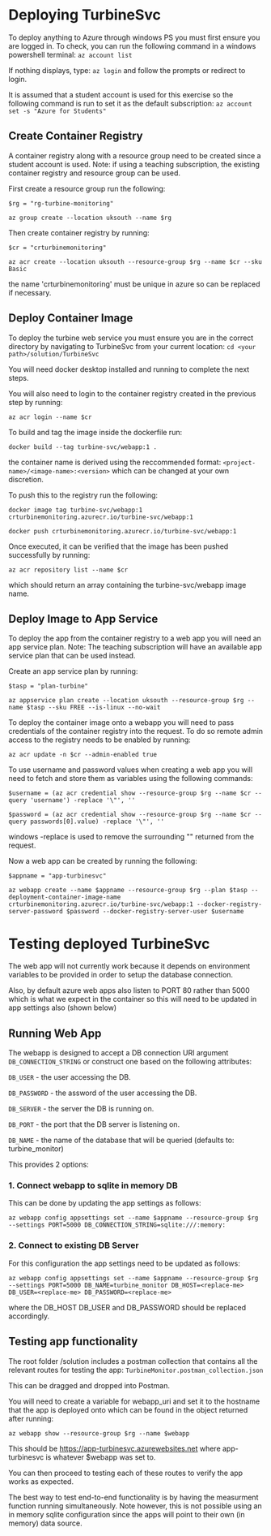 # Deploying TurbineSvc
To deploy anything to Azure through windows PS you must first ensure you are logged in.
To check, you can run the following command in a windows powershell terminal:
```az account list```

If nothing displays, type: 
```az login```
and follow the prompts or redirect to login. 

It is assumed that a student account is used for this exercise so the following command is run to set it as the default subscription:
```az account set -s "Azure for Students"```

## Create Container Registry
A container registry along with a resource group need to be created since a student account is used. Note: if using a teaching subscription, the existing container registry and resource group can be used.

First create a resource group run the following:

```
$rg = "rg-turbine-monitoring"
```

```
az group create --location uksouth --name $rg
```

Then create container registry by running:

```
$cr = "crturbinemonitoring"
```

```
az acr create --location uksouth --resource-group $rg --name $cr --sku Basic
```

the name 'crturbinemonitoring' must be unique in azure so can be replaced if necessary. 

## Deploy Container Image
To deploy the turbine web service you must ensure you are in the correct directory by navigating to TurbineSvc from your current location: ```cd <your path>/solution/TurbineSvc```

You will need docker desktop installed and running to complete the next steps.

You will also need to login to the container registry created in the previous step by running:

```az acr login --name $cr```

To build and tag the image inside the dockerfile run:

```
docker build --tag turbine-svc/webapp:1 .
```

the container name is derived using the reccommended format: `<project-name>/<image-name>:<version>` which can be changed at your own discretion.

To push this to the registry run the following:

```
docker image tag turbine-svc/webapp:1 crturbinemonitoring.azurecr.io/turbine-svc/webapp:1
```

```
docker push crturbinemonitoring.azurecr.io/turbine-svc/webapp:1
```

Once executed, it can be verified that the image has been pushed successfully by running:

```
az acr repository list --name $cr
```

which should return an array containing the turbine-svc/webapp image name.

## Deploy Image to App Service
To deploy the app from the container registry to a web app you will need an app service plan.
Note: The teaching subscription will have an available app service plan that can be used instead.

Create an app service plan by running:

```
$tasp = "plan-turbine"
```

```
az appservice plan create --location uksouth --resource-group $rg --name $tasp --sku FREE --is-linux --no-wait
```

To deploy the container image onto a webapp you will need to pass credentials of the container registry into the request.
To do so remote admin access to the registry needs to be enabled by running:

```
az acr update -n $cr --admin-enabled true
```

To use username and password values when creating a web app you will need to fetch and store them as variables using the following commands:

```
$username = (az acr credential show --resource-group $rg --name $cr --query 'username') -replace '\"', '' 
```

```
$password = (az acr credential show --resource-group $rg --name $cr --query passwords[0].value) -replace '\"', '' 
```

windows -replace is used to remove the surrounding "" returned from the request.

Now a web app can be created by running the following:

```
$appname = "app-turbinesvc"
```

```
az webapp create --name $appname --resource-group $rg --plan $tasp --deployment-container-image-name crturbinemonitoring.azurecr.io/turbine-svc/webapp:1 --docker-registry-server-password $password --docker-registry-server-user $username
```

# Testing deployed TurbineSvc
The web app will not currently work because it depends on environment variables to be provided in order to setup the database connection.

Also, by default azure web apps also listen to PORT 80 rather than 5000 which is what we expect in the container so this will need to be updated in app settings also (shown below) 

## Running Web App
The webapp is designed to accept a DB connection URI argument ``DB_CONNECTION_STRING`` or construct one based on the following attributes:

``DB_USER`` - the user accessing the DB.

``DB_PASSWORD`` - the assword of the user accessing the DB.

``DB_SERVER`` - the server the DB is running on.

``DB_PORT`` - the port that the DB server is listening on.

``DB_NAME`` - the name of the database that will be queried (defaults to: turbine_monitor)

This provides 2 options:

### 1. Connect webapp to sqlite in memory DB

This can be done by updating the app settings as follows:
```
az webapp config appsettings set --name $appname --resource-group $rg --settings PORT=5000 DB_CONNECTION_STRING=sqlite:///:memory:
```

### 2. Connect to existing DB Server
For this configuration the app settings need to be updated as follows:

```
az webapp config appsettings set --name $appname --resource-group $rg --settings PORT=5000 DB_NAME=turbine_monitor DB_HOST=<replace-me> DB_USER=<replace-me> DB_PASSWORD=<replace-me>
```

where the DB_HOST DB_USER and DB_PASSWORD should be replaced accordingly.

## Testing app functionality
The root folder /solution includes a postman collection that contains all the relevant routes for testing the app: `TurbineMonitor.postman_collection.json`

This can be dragged and dropped into Postman.

You will need to create a variable for webapp_uri and set it to the hostname that the app is deployed onto which can be found in the object returned after running:

```
az webapp show --resource-group $rg --name $webapp
```

This should be https://app-turbinesvc.azurewebsites.net where app-turbinesvc is whatever $webapp was set to.

You can then proceed to testing each of these routes to verify the app works as expected.

The best way to test end-to-end functionality is by having the measurment function running simultaneously. Note however, this is not possible using an in memory sqlite configuration since the apps will point to their own (in memory) data source.